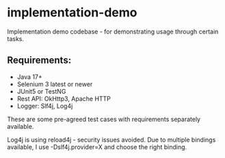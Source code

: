 # implementation-demo
Implementation demo codebase - for demonstrating usage through certain tasks.

## Requirements:
- Java 17+
- Selenium 3 latest or newer
- JUnit5 or TestNG
- Rest API: OkHttp3, Apache HTTP
- Logger: Slf4j, Log4j

These are some pre-agreed test cases with requirements separately available.

Log4j is using reload4j - security issues avoided.
Due to multiple bindings available, I use -Dslf4j.provider=X and choose the right binding.

